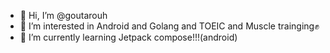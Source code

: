 - 👋 Hi, I’m @goutarouh
- 👀 I’m interested in Android and Golang and TOEIC and Muscle trainging✊
- 🌱 I’m currently learning Jetpack compose!!!(android)

<!---
goutarouh/goutarouh is a ✨ special ✨ repository because its `README.md` (this file) appears on your GitHub profile.
You can click the Preview link to take a look at your changes.
--->

